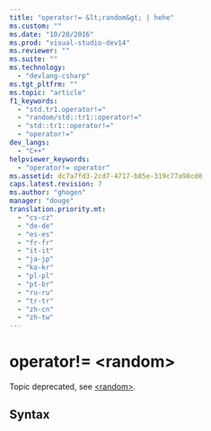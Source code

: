 ```yaml
---
title: "operator!= &lt;random&gt; | hehe"
ms.custom: ""
ms.date: "10/20/2016"
ms.prod: "visual-studio-dev14"
ms.reviewer: ""
ms.suite: ""
ms.technology: 
  - "devlang-csharp"
ms.tgt_pltfrm: ""
ms.topic: "article"
f1_keywords: 
  - "std.tr1.operator!="
  - "random/std::tr1::operator!="
  - "std::tr1::operator!="
  - "operator!="
dev_langs: 
  - "C++"
helpviewer_keywords: 
  - "operator!= operator"
ms.assetid: dc7a7fd3-2cd7-4717-b85e-319c77a98cd0
caps.latest.revision: 7
ms.author: "ghogen"
manager: "douge"
translation.priority.mt: 
  - "cs-cz"
  - "de-de"
  - "es-es"
  - "fr-fr"
  - "it-it"
  - "ja-jp"
  - "ko-kr"
  - "pl-pl"
  - "pt-br"
  - "ru-ru"
  - "tr-tr"
  - "zh-cn"
  - "zh-tw"
---
```

# operator!= &lt;random&gt;
Topic deprecated, see [\<random>](../Topic/%3Crandom%3E.md).  
  
## Syntax